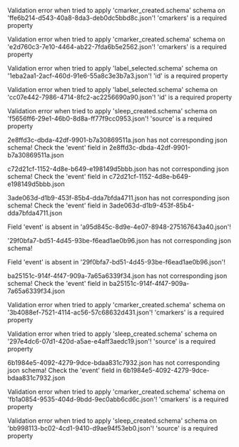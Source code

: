 
Validation error when tried to apply 'cmarker_created.schema' schema on 'ffe6b214-d543-40a8-8da3-deb0dc5bbd8c.json'! 'cmarkers' is a required property


Validation error when tried to apply 'cmarker_created.schema' schema on 'e2d760c3-7e10-4464-ab22-7fda6b5e2562.json'! 'cmarkers' is a required property


Validation error when tried to apply 'label_selected.schema' schema on '1eba2aa1-2acf-460d-91e6-55a8c3e3b7a3.json'! 'id' is a required property


Validation error when tried to apply 'label_selected.schema' schema on 'cc07e442-7986-4714-8fc2-ac2256690a90.json'! 'id' is a required property


Validation error when tried to apply 'sleep_created.schema' schema on 'f5656ff6-29e1-46b0-8d8a-ff77f9cc0953.json'! 'source' is a required property


2e8ffd3c-dbda-42df-9901-b7a30869511a.json has not corresponding json schema! Check the 'event' field in 2e8ffd3c-dbda-42df-9901-b7a30869511a.json


c72d21cf-1152-4d8e-b649-e198149d5bbb.json has not corresponding json schema! Check the 'event' field in c72d21cf-1152-4d8e-b649-e198149d5bbb.json


3ade063d-d1b9-453f-85b4-dda7bfda4711.json has not corresponding json schema! Check the 'event' field in 3ade063d-d1b9-453f-85b4-dda7bfda4711.json


Field 'event' is absent in 'a95d845c-8d9e-4e07-8948-275167643a40.json'!


'29f0bfa7-bd51-4d45-93be-f6ead1ae0b96.json has not corresponding json schema!


Field 'event' is absent in '29f0bfa7-bd51-4d45-93be-f6ead1ae0b96.json'!


ba25151c-914f-4f47-909a-7a65a6339f34.json has not corresponding json schema! Check the 'event' field in ba25151c-914f-4f47-909a-7a65a6339f34.json


Validation error when tried to apply 'cmarker_created.schema' schema on '3b4088ef-7521-4114-ac56-57c68632d431.json'! 'cmarkers' is a required property


Validation error when tried to apply 'sleep_created.schema' schema on '297e4dc6-07d1-420d-a5ae-e4aff3aedc19.json'! 'source' is a required property


6b1984e5-4092-4279-9dce-bdaa831c7932.json has not corresponding json schema! Check the 'event' field in 6b1984e5-4092-4279-9dce-bdaa831c7932.json


Validation error when tried to apply 'cmarker_created.schema' schema on 'fb1a0854-9535-404d-9bdd-9ec0abb6cd6c.json'! 'cmarkers' is a required property


Validation error when tried to apply 'sleep_created.schema' schema on 'bb998113-bc02-4cd1-9410-d9ae94f53eb0.json'! 'source' is a required property

